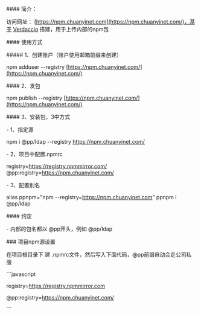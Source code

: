 \#### 简介：

访问网址： [https://npm.chuanyinet.com](https://npm.chuanyinet.com/)，基于 [Verdaccio](https://verdaccio.org/) 搭建，用于上传内部的npm包

\#### 使用方式

\##### 1、创建账户（账户使用邮箱前缀来创建）

npm adduser --registry [https://npm.chuanyinet.com/](https://npm.chuanyinet.com/)

\#### 2、发包

npm publish --registry [https://npm.chuanyinet.com/](https://npm.chuanyinet.com/)

\#### 3、安装包，3中方式

\- 1、指定源

npm i @pp/ldap --registry https://npm.chuanyinet.com/ 

\- 2、项目中配置.npmrc

registry=https://registry.npmmirror.com/ @pp:registry=https://npm.chuanyinet.com/ 

\- 3、配置别名

alias ppnpm="npm --registry=https://npm.chuanyinet.com" ppnpm i @pp/ldap 

\#### 约定

\- 内部的包名都以 @pp开头，例如 @pp/ldap

\### 项目npm源设置

在项目根目录下 建 .npmrc文件，然后写入下面代码，@pp前缀自动会走公司私服

\```javascript

registry=https://registry.npmmirror.com

@pp:registry=https://npm.chuanyinet.com/

\```